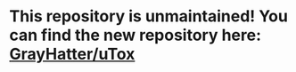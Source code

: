 # This repository is unmaintained! You can find the new repository here: [GrayHatter/uTox](https://github.com/GrayHatter/utox)
